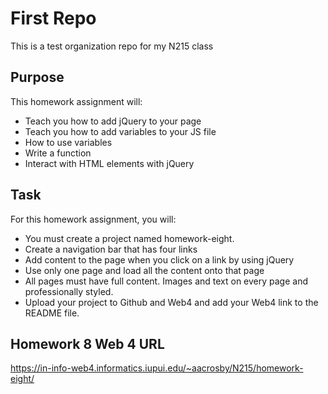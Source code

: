 # First Repo

This is a test organization repo for my N215 class

## Purpose

This homework assignment will:

- Teach you how to add jQuery to your page
- Teach you how to add variables to your JS file
- How to use variables
- Write a function
- Interact with HTML elements with jQuery

## Task

For this homework assignment, you will:

- You must create a project named homework-eight.
- Create a navigation bar that has four links
- Add content to the page when you click on a link by using jQuery
- Use only one page and load all the content onto that page
- All pages must have full content. Images and text on every page and professionally styled.
- Upload your project to Github and Web4 and add your Web4 link to the README file.

## Homework 8 Web 4 URL

https://in-info-web4.informatics.iupui.edu/~aacrosby/N215/homework-eight/

